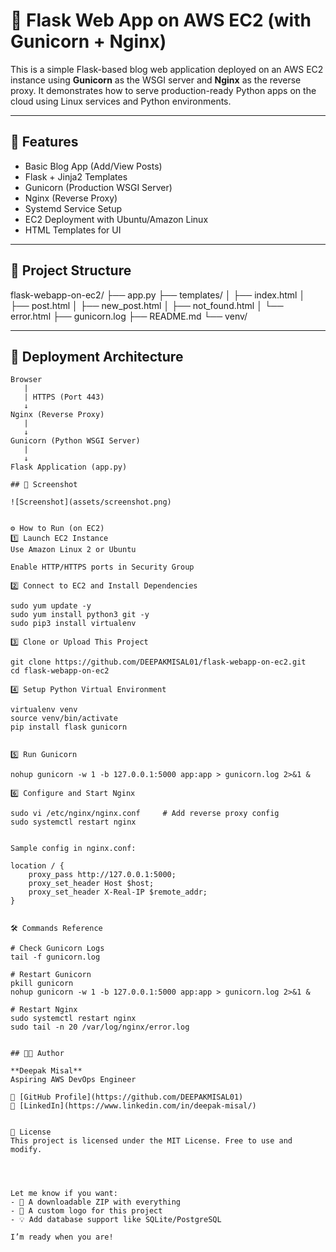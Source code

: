 # 🧠 Flask Web App on AWS EC2 (with Gunicorn + Nginx)

This is a simple Flask-based blog web application deployed on an AWS EC2 instance using **Gunicorn** as the WSGI server and **Nginx** as the reverse proxy. It demonstrates how to serve production-ready Python apps on the cloud using Linux services and Python environments.

---

## 📌 Features

- Basic Blog App (Add/View Posts)
- Flask + Jinja2 Templates
- Gunicorn (Production WSGI Server)
- Nginx (Reverse Proxy)
- Systemd Service Setup
- EC2 Deployment with Ubuntu/Amazon Linux
- HTML Templates for UI

---

## 🧱 Project Structure

flask-webapp-on-ec2/
├── app.py
├── templates/
│ ├── index.html
│ ├── post.html
│ ├── new_post.html
│ ├── not_found.html
│ └── error.html
├── gunicorn.log
├── README.md
└── venv/


---

## 🚀 Deployment Architecture

```text
Browser
   |
   | HTTPS (Port 443)
   ↓
Nginx (Reverse Proxy)
   |
   ↓
Gunicorn (Python WSGI Server)
   |
   ↓
Flask Application (app.py)

## 📸 Screenshot

![Screenshot](assets/screenshot.png)


⚙️ How to Run (on EC2)
1️⃣ Launch EC2 Instance
Use Amazon Linux 2 or Ubuntu

Enable HTTP/HTTPS ports in Security Group

2️⃣ Connect to EC2 and Install Dependencies

sudo yum update -y            
sudo yum install python3 git -y
sudo pip3 install virtualenv

3️⃣ Clone or Upload This Project

git clone https://github.com/DEEPAKMISAL01/flask-webapp-on-ec2.git
cd flask-webapp-on-ec2

4️⃣ Setup Python Virtual Environment

virtualenv venv
source venv/bin/activate
pip install flask gunicorn


5️⃣ Run Gunicorn

nohup gunicorn -w 1 -b 127.0.0.1:5000 app:app > gunicorn.log 2>&1 &

6️⃣ Configure and Start Nginx

sudo vi /etc/nginx/nginx.conf     # Add reverse proxy config
sudo systemctl restart nginx


Sample config in nginx.conf:

location / {
    proxy_pass http://127.0.0.1:5000;
    proxy_set_header Host $host;
    proxy_set_header X-Real-IP $remote_addr;
}


🛠️ Commands Reference

# Check Gunicorn Logs
tail -f gunicorn.log

# Restart Gunicorn
pkill gunicorn
nohup gunicorn -w 1 -b 127.0.0.1:5000 app:app > gunicorn.log 2>&1 &

# Restart Nginx
sudo systemctl restart nginx
sudo tail -n 20 /var/log/nginx/error.log


## 🧑‍💻 Author

**Deepak Misal**  
Aspiring AWS DevOps Engineer  

🔗 [GitHub Profile](https://github.com/DEEPAKMISAL01)  
🔗 [LinkedIn](https://www.linkedin.com/in/deepak-misal/)


🪪 License
This project is licensed under the MIT License. Free to use and modify.




Let me know if you want:
- 📁 A downloadable ZIP with everything
- 🎨 A custom logo for this project
- 💡 Add database support like SQLite/PostgreSQL

I’m ready when you are!
